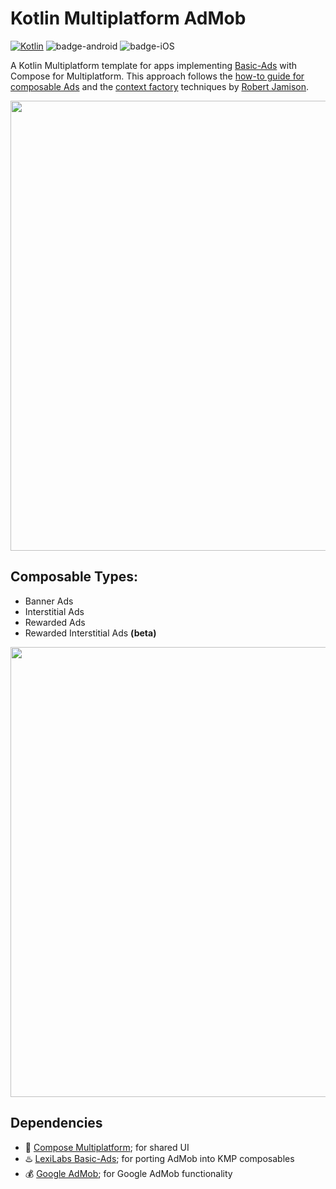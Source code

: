 # Kotlin Multiplatform AdMob

[![Kotlin](https://img.shields.io/badge/Kotlin-2.0.21-7f52ff.svg?style=flat&logo=kotlin)](https://kotlinlang.org)
![badge-android](http://img.shields.io/badge/platform-android-6EDB8D.svg?style=flat)
![badge-iOS](http://img.shields.io/badge/platform-iOS-6ED88D.svg?style=flat)

A Kotlin Multiplatform template for apps implementing [Basic-Ads](https://github.com/LexiLabs-App/basic-ads) with Compose for Multiplatform. This approach follows the [how-to guide for composable Ads](https://medium.com/@robert.jamison/composable-ads-f8795924aa0d) and the [context factory](https://medium.com/@robert.jamison/passing-android-context-in-kmp-jetpack-compose-8de5b5de7bdd) techniques by [Robert Jamison](https://medium.com/@robert.jamison).

<img src="./ad.png" width="720">

## Composable Types:
* Banner Ads
* Interstitial Ads
* Rewarded Ads
* Rewarded Interstitial Ads __(beta)__

<img src="screenshots.png" width="720">

## Dependencies
- 🧩 [Compose Multiplatform](https://github.com/JetBrains/compose-multiplatform); for shared UI
- ♨️ [LexiLabs Basic-Ads](https://ads.basic.lexilabs.app); for porting AdMob into KMP composables
- 💰 [Google AdMob](https://admob.google.com); for Google AdMob functionality
